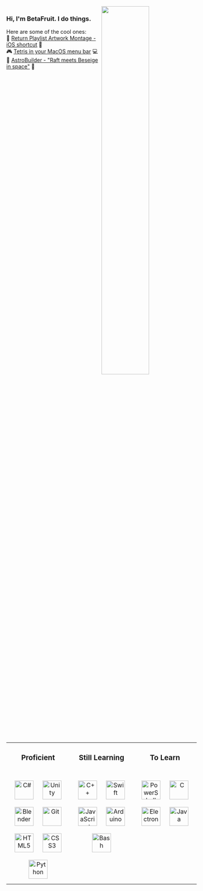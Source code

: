<img src="https://github-readme-stats.vercel.app/api?username=betafruit&show_icons=true&count_private=true&hide_border=true&theme=transparent" style="width: 50%" align="right"/>
<div>
  <h3>Hi, I'm BetaFruit. I do things.</h3>
  Here are some of the cool ones:<br/>
  🎵 <a href="https://routinehub.co/shortcut/19225">Return Playlist Artwork Montage - iOS shortcut</a> 📱<br/>
  🎮 <a href="https://github.com/betafruit/menubartetris">Tetris in your MacOS menu bar</a> 💻<br/>
  🚀 <a href="https://betafruit.itch.io/astrobuilder">AstroBuilder - "Raft meets Beseige in space"</a> 🌌<br/>
</div>

<table width="100%">
  <tr>
    <td valign="top" width="33%">
      <h3 align="center">Proficient</h3>
      <br/>
      <div align="center">
        <a href="https://docs.microsoft.com/en-us/dotnet/csharp/"><img style="margin: 10px" src="https://profilinator.rishav.dev/skills-assets/csharp-original.svg" alt="C#" height="50" /></a>
        <a href="https://unity.com/"><img style="margin: 10px" src="https://preview.redd.it/petition-to-bring-back-the-old-unity-logo-v0-b7aslzp03uib1.png?width=256&format=png&auto=webp&s=f5e4664efd1aa95c1c30ef05cf4d9596f3dc6b4b" alt="Unity" height="50" /></a>
        <a href="https://www.blender.org/"><img style="margin: 10px" src="https://upload.wikimedia.org/wikipedia/commons/thumb/0/0c/Blender_logo_no_text.svg/2503px-Blender_logo_no_text.svg.png" alt="Blender" height="50" /></a>
        <a href="https://github.com/"><img style="margin: 10px" src="https://profilinator.rishav.dev/skills-assets/git-scm-icon.svg" alt="Git" height="50" /></a>
        <a href="https://en.wikipedia.org/wiki/HTML5"><img style="margin: 10px" src="https://www.w3.org/html/logo/downloads/HTML5_Badge_256.png" alt="HTML5" height="50" /></a>
        <a href="https://www.w3schools.com/css/"><img style="margin: 10px" src="https://upload.wikimedia.org/wikipedia/commons/6/62/CSS3_logo.svg" alt="CSS3" height="50" /></a>
        <a href="https://www.python.org/"><img style="margin: 10px" src="https://images.icon-icons.com/2699/PNG/512/python_logo_icon_168886.png" alt="Python" height="50" /></a>
      </div>
    </td>
    <td valign="top" width="33%">
      <h3 align="center">Still Learning</h3>
      <br/>
      <div align="center">
        <a href="https://www.cplusplus.com/"><img style="margin: 10px" src="https://profilinator.rishav.dev/skills-assets/cplusplus-original.svg" alt="C++" height="50" /></a>
        <a href="https://developer.apple.com/swift/"><img style="margin: 10px" src="https://static-00.iconduck.com/assets.00/swift-icon-256x256-kso02u6m.png" alt="Swift" height="50" /></a>
        <a href="https://www.javascript.com/"><img style="margin: 10px" src="https://profilinator.rishav.dev/skills-assets/javascript-original.svg" alt="JavaScript" height="50" /></a>
        <a href="https://www.arduino.cc/"><img style="margin: 10px" src="https://profilinator.rishav.dev/skills-assets/arduino.png" alt="Arduino" height="50" /></a>
        <a href="https://www.gnu.org/software/bash/"><img style="margin: 10px" src="https://bashlogo.com/img/symbol/png/monochrome_light.png" alt="Bash" height="50" /></a>
      </div>
    </td>
    <td valign="top" width="33%">
      <h3 align="center">To Learn</h3>
      <br/>
      <div align="center">
        <a href="https://docs.microsoft.com/en-us/powershell/"><img style="margin: 10px" src="https://profilinator.rishav.dev/skills-assets/powershell.png" alt="PowerShell" height="50" /></a>
        <a href="https://www.cprogramming.com/"><img style="margin: 10px" src="https://profilinator.rishav.dev/skills-assets/c-original.svg" alt="C" height="50" /></a>
        <a href="https://www.electronjs.org/"><img style="margin: 10px" src="https://profilinator.rishav.dev/skills-assets/electron-original.svg" alt="Electron" height="50" /></a>
        <a href="https://www.java.com/"><img style="margin: 10px" src="https://profilinator.rishav.dev/skills-assets/java-original-wordmark.svg" alt="Java" height="50" /></a>
      </div>
    </td>
  </tr>
</table>
<br/>
